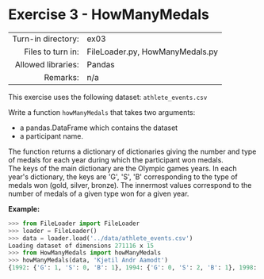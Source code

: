 # Exercise 3 - HowManyMedals

|                         |                    |
| -----------------------:| ------------------ |
|   Turn-in directory:    |  ex03              |
|   Files to turn in:     |  FileLoader.py, HowManyMedals.py |
|   Allowed libraries:    |  Pandas            |
|   Remarks:              |  n/a               |

This exercise uses the following dataset: `athlete_events.csv`

Write a function `howManyMedals` that takes two arguments:

* a pandas.DataFrame which contains the dataset  
* a participant name.

The function returns a dictionary of dictionaries giving the number and type of medals for each year during which the participant won medals.  
The keys of the main dictionary are the Olympic games years. In each year's dictionary, the keys are 'G', 'S', 'B' corresponding to the type of medals won (gold, silver, bronze). The innermost values correspond to the number of medals of a given type won for a given year.

**Example:**

```python
>>> from FileLoader import FileLoader
>>> loader = FileLoader()
>>> data = loader.load('../data/athlete_events.csv')
Loading dataset of dimensions 271116 x 15
>>> from HowManyMedals import howManyMedals
>>> howManyMedals(data, 'Kjetil Andr Aamodt')
{1992: {'G': 1, 'S': 0, 'B': 1}, 1994: {'G': 0, 'S': 2, 'B': 1}, 1998: {'G': 0, 'S': 0, 'B': 0}, 2002: {'G': 2, 'S': 0, 'B': 0}, 2006: {'G': 1, 'S': 0, 'B': 0}}
```

